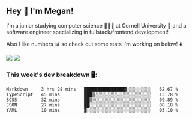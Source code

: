## Hey 👋 I'm Megan! 
I'm a junior studying computer science 👩🏻‍💻 at Cornell University 🐻 and a software engineer specializing in fullstack/frontend development!

Also I like numbers 📊 so check out some stats I'm working on below! ⬇️

<img src="https://github-readme-stats.vercel.app/api?username=meganyin13&show_icons=true&hide=stars&count_private=true" />

<img src="https://github-readme-stats.vercel.app/api/top-langs/?username=meganyin13&layout=compact&hide=Jupyter%20Notebook" />

### This week's dev breakdown 🖥:
<!--START_SECTION:waka-->
```text
Markdown     3 hrs 28 mins   ███████████████▓░░░░░░░░░   62.67 % 
TypeScript   45 mins         ███▒░░░░░░░░░░░░░░░░░░░░░   13.78 % 
SCSS         32 mins         ██▒░░░░░░░░░░░░░░░░░░░░░░   09.89 % 
JSON         27 mins         ██░░░░░░░░░░░░░░░░░░░░░░░   08.18 % 
YAML         10 mins         ▓░░░░░░░░░░░░░░░░░░░░░░░░   03.10 % 
```
<!--END_SECTION:waka-->
